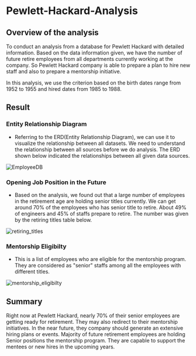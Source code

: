# Pewlett-Hackard-Analysis
## Overview of the analysis
To conduct an analysis from a database for Pewlett Hackard with detailed information. Based on the data information given, we have the number of future retire employees from all departments currently working at the company. So Pewlett Hackard company is able to prepare a plan to hire new staff and also to prepare a mentorship initiative. 

In this analysis, we use the criterion based on the birth dates range from 1952 to 1955 and hired dates from 1985 to 1988.

## Result
### Entity Relationship Diagram
- Referring to the ERD(Entity Relationship Diagram), we can use it to visualize the relationship between all datasets. We need to understand the relationship between all sources before we do analysis. The ERD shown below indicated the relationships between all given data sources.

![EmployeeDB](https://user-images.githubusercontent.com/94089680/153696281-e4149e69-cfb9-4cec-8a80-fd520bad57b5.png)

### Opening Job Position in the Future
- Based on the analysis, we found out that a large number of employees in the retirement age are holding senior titles currently. We can get around 70% of the employees who has senior title to retire. About 49% of engineers and 45% of staffs prepare to retire. The number was given by the retiring titles table below. 

![retiring_titles](https://user-images.githubusercontent.com/94089680/153696650-f2a17fd9-d343-4dd3-adf6-4181d528c751.png)

### Mentorship Eligibilty 
- This is a list of employees who are eligible for the mentorship program. They are considered as "senior" staffs among all the employees with different titles. 

![mentorship_eligibilty](https://user-images.githubusercontent.com/94089680/153696771-81bba356-596e-4a10-9a3c-ec3ff84b04f3.png)

## Summary
Right now at Pewlett Hackard, nearly 70% of their senior employees are getting ready for retirement. They may also redirect to their mentorship initiatives. In the near future, they company should generate an extensive hiring plans or events. Majority of future retirement employees are holding Senior positions the mentorship program. They are capable to support the mentees or new hires in the upcoming years. 